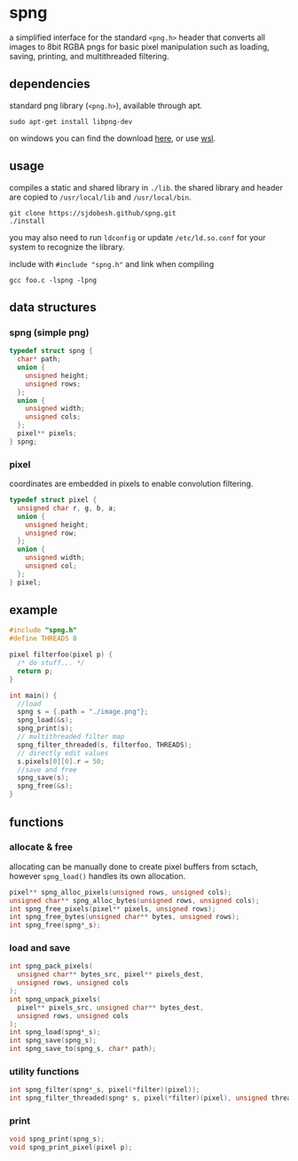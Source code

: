 # spng

a simplified interface for the standard `<png.h>` header that converts all images to 8bit RGBA pngs for basic pixel manipulation such as loading, saving, printing, and multithreaded filtering.

## dependencies
standard png library (`<png.h>`), available through apt. 
```
sudo apt-get install libpng-dev
```
on windows you can find the download [here](https://gnuwin32.sourceforge.net/packages/libpng.htm), or use [wsl](https://learn.microsoft.com/en-us/windows/wsl/install).

## usage
compiles a static and shared library in `./lib`. the shared library and header are copied to `/usr/local/lib` and `/usr/local/bin`.

```
git clone https://sjdobesh.github/spng.git
./install
```
you may also need to run `ldconfig` or update `/etc/ld.so.conf` for your system to recognize the library.

include with `#include "spng.h"` and link when compiling

```
gcc foo.c -lspng -lpng
```

## data structures

### spng (simple png)
```c
typedef struct spng {
  char* path;
  union {
    unsigned height;
    unsigned rows;
  };
  union {
    unsigned width;
    unsigned cols;
  };
  pixel** pixels;
} spng;
```

### pixel
coordinates are embedded in pixels to enable convolution filtering.
```c
typedef struct pixel {
  unsigned char r, g, b, a;
  union {
    unsigned height;
    unsigned row;
  };
  union {
    unsigned width;
    unsigned col;
  };
} pixel;
```

## example
```c
#include "spng.h"
#define THREADS 8

pixel filterfoo(pixel p) {
  /* do stuff... */
  return p;
}

int main() {
  //load
  spng s = {.path = "./image.png"};
  spng_load(&s);
  spng_print(s);
  // multithreaded filter map
  spng_filter_threaded(s, filterfoo, THREADS);
  // directly edit values
  s.pixels[0][0].r = 50;
  //save and free
  spng_save(s);
  spng_free(&s);
}
```

## functions

### allocate & free
allocating can be manually done to create pixel buffers from sctach, however `spng_load()` handles its own allocation.
```c
pixel** spng_alloc_pixels(unsigned rows, unsigned cols);
unsigned char** spng_alloc_bytes(unsigned rows, unsigned cols);
int spng_free_pixels(pixel** pixels, unsigned rows);
int spng_free_bytes(unsigned char** bytes, unsigned rows);
int spng_free(spng*_s);
```

### load and save

```c
int spng_pack_pixels(
  unsigned char** bytes_src, pixel** pixels_dest,
  unsigned rows, unsigned cols
);
int spng_unpack_pixels(
  pixel** pixels_src, unsigned char** bytes_dest,
  unsigned rows, unsigned cols
);
int spng_load(spng*_s);
int spng_save(spng_s);
int spng_save_to(spng_s, char* path);
```

### utility functions
```c
int spng_filter(spng*_s, pixel(*filter)(pixel));
int spng_filter_threaded(spng* s, pixel(*filter)(pixel), unsigned thread_count);

```

### print
```c
void spng_print(spng_s);
void spng_print_pixel(pixel p);
```
